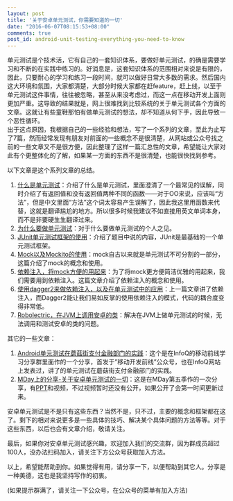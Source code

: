 ```yaml
---
layout: post
title: '关于安卓单元测试，你需要知道的一切'
date: "2016-06-07T08:15:53+08:00"
comments: true
post_id: android-unit-testing-everything-you-need-to-know
---
```

单元测试是个技术活，它有自己的一套知识体系，要做好单元测试，的确是需要学习和不断的在实践中练习的。好消息是，这套知识体系的范围相对来说是有限的，因此，只要耐心的学习和练习一段时间，就可以做好日常大多数的需求。然后国内这大环境和氛围，大家都清楚，大部分时候大家都在赶feature，赶上线，以至于单元测试这件事情，往往被忽略，甚至从来没考虑过，而这一点在移动开发上面则更加严重。这导致的结果就是，网上很难找到比较系统的关于单元测试各个方面的文章。这就让有些童鞋那怕有做单元测试的想法，却不知道从何下手，因此导致一个恶性循环。  
出于这点原因，我根据自己的一些经验和想法，写了一个系列的文章，至此为止写了7篇，然而经常发现有朋友对前面的一些概念不是很清楚，从网站或公众号找之前的一些文章又不是很方便，因此整理了这样一篇汇总性的文章，希望能让大家对此有个更整体化的了解，如果某一方面的东西不是很清楚，也能很快找到参考。  

以下文章是这个系列文章的总结。  

1. [什么是单元测试](http://chriszou.com/2016/04/13/android-unit-testing-start-from-what.html)：介绍了什么是单元测试，里面澄清了一个最常见的误解，同时介绍了有返回值和没有返回值两种不同的函数——对于OO来说，应该叫“方法”，但是中文里面“方法”这个词太容易产生误解了，因此我这里用函数来代替，这就是翻译尴尬的地方。所以很多时候我建议不如直接用英文单词本身，而不是非要硬生生翻译过来。
2. [为什么要做单元测试](http://chriszou.com/2016/04/16/android-unit-testing-about-why.html)：对于什么要做单元测试的个人之见。
3. [JUnit单元测试框架的使用](http://chriszou.com/2016/04/18/android-unit-testing-junit.html)：介绍了题目中说的内容，JUnit是最基础的一个单元测试框架。
4. [Mock以及Mockito的使用](http://chriszou.com/2016/04/29/android-unit-testing-mockito.html)：mock自古以来就是单元测试不可分割的一部分，这篇介绍了mock的概念和使用。
5. [依赖注入，将mock方便的用起来](http://chriszou.com/2016/05/06/android-unit-testing-di.html)：为了将mock更方便简洁优雅的用起来，我们需要用到依赖注入。这篇文章介绍了依赖注入的概念和使用。
6. [使用dagger2来做依赖注入，以及在单元测试中的应用](http://chriszou.com/2016/05/10/android-unit-testing-di-dagger.html)：上一篇文章讲了依赖注入，而Dagger2能让我们易如反掌的使用依赖注入的模式，代码的耦合度变得非常低。
7. [Robolectric，在JVM上调用安卓的类](http://chriszou.com/2016/06/05/robolectric-android-on-jvm.html)：解决在JVM上做单元测试的时候，无法调用和测试安卓的类的问题。

其它的一些文章：  

1. [Android单元测试在蘑菇街支付金融部门的实践](http://chriszou.com/2016/04/25/android-unit-testing-wechat-group-share.html)：这个是在InfoQ的移动前线学习分享群里面作的一个分享，首发于”移动开发前线”公众号，也在InfoQ网站上发表过，讲了的单元测试在蘑菇街支付金融部门的实践。
2. [MDay上的分享-关于安卓单元测试的一切](http://mday.mogu.io/)：这是在MDay第五季作的一次分享，有[PPT](http://s17.mogucdn.com/new1/v1/bmisc/8e35bea4d4af0b7816e0dce0f0d39024/175107743310.pdf)和视频，不过视频暂时还没有公开，如果公开了会第一时间更新过来。

安卓单元测试是不是只有这些东西？当然不是，只不过，主要的概念和框架都在这了。剩下的相对来说更多是一些具体的技巧、解决某个具体问题的方法等等。对于这些东西，以后也会有文章介绍，敬请关注。  

最后，如果你对安卓单元测试感兴趣，欢迎加入我们的交流群，因为群成员超过100人，没办法扫码加入，请关注下方公众号获取加入方法。

以上，希望能帮助到你。如果觉得有用，请分享一下，以便帮助到其它人。分享是一种美德，这也是我坚持写作的初衷。

(如果提示群满了，请关注一下公众号，在公众号的菜单有加入方法)
